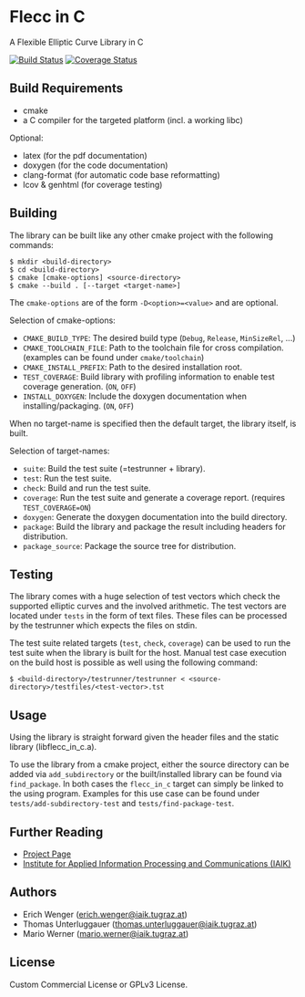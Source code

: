 # Flecc in C

A Flexible Elliptic Curve Library in C

[![Build Status](https://travis-ci.org/IAIK/flecc_in_c.svg?branch=develop)](https://travis-ci.org/IAIK/flecc_in_c)
[![Coverage Status](https://coveralls.io/repos/IAIK/flecc_in_c/badge.svg?branch=develop)](https://coveralls.io/r/IAIK/flecc_in_c?branch=develop)

## Build Requirements

* cmake
* a C compiler for the targeted platform (incl. a working libc)

Optional:

* latex (for the pdf documentation)
* doxygen (for the code documentation)
* clang-format (for automatic code base reformatting)
* lcov & genhtml (for coverage testing)

## Building

The library can be built like any other cmake project with the following commands:

~~~
$ mkdir <build-directory>
$ cd <build-directory>
$ cmake [cmake-options] <source-directory>
$ cmake --build . [--target <target-name>]
~~~

The `cmake-options` are of the form `-D<option>=<value>` and are optional.

Selection of cmake-options:

* `CMAKE_BUILD_TYPE`: The desired build type (`Debug`, `Release`, `MinSizeRel`, ...)
* `CMAKE_TOOLCHAIN_FILE`: Path to the toolchain file for cross compilation. (examples can be found under `cmake/toolchain`)
* `CMAKE_INSTALL_PREFIX`: Path to the desired installation root.
* `TEST_COVERAGE`: Build library with profiling information to enable test coverage generation. (`ON`, `OFF`)
* `INSTALL_DOXYGEN`: Include the doxygen documentation when installing/packaging. (`ON`, `OFF`)

When no target-name is specified then the default target, the library itself, is built.

Selection of target-names:

* `suite`: Build the test suite (=testrunner + library).
* `test`: Run the test suite.
* `check`: Build and run the test suite.
* `coverage`: Run the test suite and generate a coverage report. (requires `TEST_COVERAGE=ON`)
* `doxygen`: Generate the doxygen documentation into the build directory.
* `package`: Build the library and package the result including headers for distribution.
* `package_source`: Package the source tree for distribution.

## Testing

The library comes with a huge selection of test vectors which check the supported elliptic curves and the involved arithmetic. The test vectors are located under `tests` in the form of text files. These files can be processed by the testrunner which expects the files on stdin.

The test suite related targets (`test`, `check`, `coverage`) can be used to run the test suite when the library is built for the host. Manual test case execution on the build host is possible as well using the following command:

~~~
$ <build-directory>/testrunner/testrunner < <source-directory>/testfiles/<test-vector>.tst
~~~

## Usage

Using the library is straight forward given the header files and the static library (libflecc_in_c.a).

To use the library from a cmake project, either the source directory can be added via `add_subdirectory` or the built/installed library can be found via `find_package`. In both cases the `flecc_in_c` target can simply be linked to the using program. Examples for this use case can be found under `tests/add-subdirectory-test` and `tests/find-package-test`.

## Further Reading

* [Project Page](http://www.iaik.tugraz.at/content/research/opensource/flecc_in_c/)
* [Institute for Applied Information Processing and Communications (IAIK)](http://www.iaik.tugraz.at)

## Authors

* Erich Wenger (<erich.wenger@iaik.tugraz.at>)
* Thomas Unterluggauer (<thomas.unterluggauer@iaik.tugraz.at>)
* Mario Werner (<mario.werner@iaik.tugraz.at>)

## License

Custom Commercial License or GPLv3 License. 

